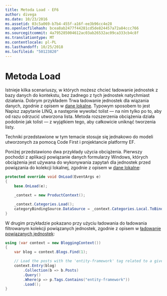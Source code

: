 ```yaml
---
title: Metoda Load - EF6
author: divega
ms.date: 10/23/2016
ms.assetid: 03c5a069-b7b4-455f-a16f-ee3b96cc4e28
ms.openlocfilehash: bcea8ab2477f44281cd5de824457a72a84ccc766
ms.sourcegitcommit: 4a795285004612ac03ab26532ac09ca333cb4c8f
ms.translationtype: MT
ms.contentlocale: pl-PL
ms.lasthandoff: 10/25/2018
ms.locfileid: "50123820"
---
```

# <a name="the-load-method"></a>Metoda Load
Istnieje kilka scenariuszy, w których możesz chcieć ładowanie jednostek z bazy danych do kontekstu, bez żadnego z tych jednostek natychmiast działania. Dobrym przykładem Trwa ładowanie jednostek dla wiązania danych, zgodnie z opisem w [dane lokalne](~/ef6/querying/local-data.md). Typowym sposobem to jest Napisz zapytanie LINQ, a następnie wywołać tolist — na nim tylko po to, aby od razu odrzucić utworzona lista. Metoda rozszerzenia obciążenia działa podobnie jak tolist — z wyjątkiem tego, aby całkowicie uniknąć tworzenia listy.  

Techniki przedstawione w tym temacie stosuje się jednakowo do modeli utworzonych za pomocą Code First i projektancie platformy EF.  

Poniżej przedstawiono dwa przykłady użycia obciążenia. Pierwszy pochodzi z aplikacji powiązanie danych formularzy Windows, których obciążenia jest używana do wykonywania zapytań dla jednostek przed powiązania do kolekcji lokalnej, zgodnie z opisem w [dane lokalne](~/ef6/querying/local-data.md):  

``` csharp
protected override void OnLoad(EventArgs e)
{
    base.OnLoad(e);

    _context = new ProductContext();

    _context.Categories.Load();
    categoryBindingSource.DataSource = _context.Categories.Local.ToBindingList();
}
```  

W drugim przykładzie pokazano przy użyciu ładowania do ładowania filtrowanym kolekcji powiązanych jednostek, zgodnie z opisem w [ładowanie powiązanych jednostek](~/ef6/querying/related-data.md):  

``` csharp
using (var context = new BloggingContext())
{
    var blog = context.Blogs.Find(1);

    // Load the posts with the 'entity-framework' tag related to a given blog
    context.Entry(blog)
        .Collection(b => b.Posts)
        .Query()
        .Where(p => p.Tags.Contains("entity-framework"))
        .Load();
}
```  
